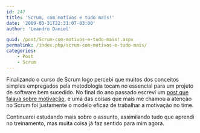 ```yaml
---
id: 247
title: 'Scrum, com motivos e tudo mais!'
date: '2009-03-31T22:31:07-03:00'
author: 'Leandro Daniel'

guid: /post/Scrum-com-motivos-e-tudo-mais!.aspx
permalink: /index.php/scrum-com-motivos-e-tudo-mais/
categories:
    - Post
    - Scrum
---
```


Finalizando o curso de Scrum logo percebi que muitos dos conceitos simples empregados pela metodologia tocam no essencial para um projeto de software bem sucedido. No final do ano passado escrevi um [post que falava sobre motivação](http://www.leandrodaniel.com//post/Por-favor-me-deem-um-motivo!), e uma das coisas que mais me chamou a atenção no Scrum foi justamente o modelo eficaz de trabalhar a motivação no time.

Continuarei estudando mais sobre o assunto, assimilando tudo que aprendi no treinamento, mas muita coisa já faz sentido para mim agora.